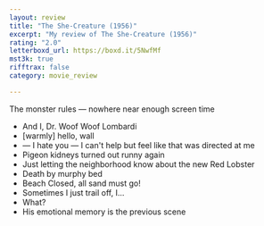 ```yaml
---
layout: review
title: "The She-Creature (1956)"
excerpt: "My review of The She-Creature (1956)"
rating: "2.0"
letterboxd_url: https://boxd.it/5NwfMf
mst3k: true
rifftrax: false
category: movie_review

---
```


The monster rules — nowhere near enough screen time

* And I, Dr. Woof Woof Lombardi
* [warmly] hello, wall
* — I hate you — I can't help but feel like that was directed at me
* Pigeon kidneys turned out runny again
* Just letting the neighborhood know about the new Red Lobster
* Death by murphy bed
* Beach Closed, all sand must go!
* Sometimes I just trail off, I...
* What?
* His emotional memory is the previous scene